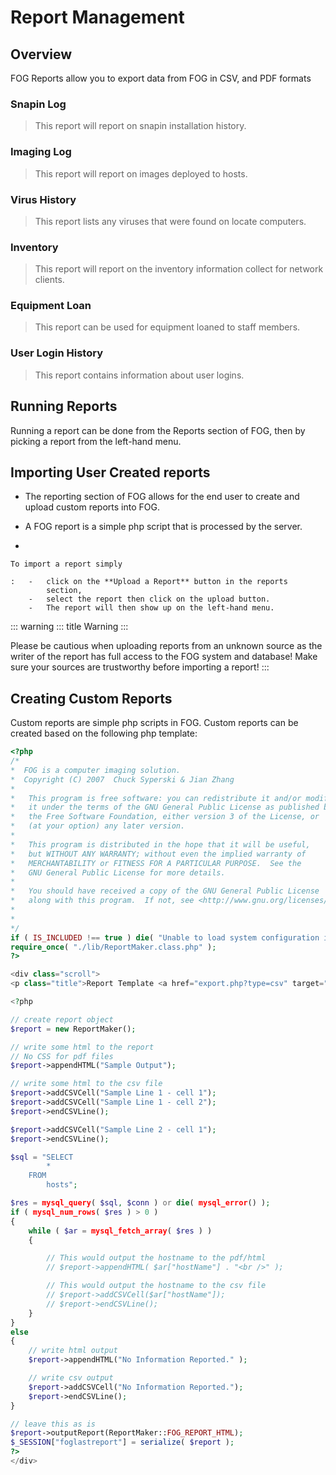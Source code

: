 # Report Management

## Overview

FOG Reports allow you to export data from FOG in CSV, and PDF formats

### Snapin Log

> This report will report on snapin installation history.

### Imaging Log

> This report will report on images deployed to hosts.

### Virus History

> This report lists any viruses that were found on locate computers.

### Inventory

> This report will report on the inventory information collect for
> network clients.

### Equipment Loan

> This report can be used for equipment loaned to staff members.

### User Login History

> This report contains information about user logins.

## Running Reports

Running a report can be done from the Reports section of FOG, then by
picking a report from the left-hand menu.

## Importing User Created reports

-   The reporting section of FOG allows for the end user to create and
    upload custom reports into FOG.

-   A FOG report is a simple php script that is processed by the server.

-   

    To import a report simply

    :   -   click on the **Upload a Report** button in the reports
            section,
        -   select the report then click on the upload button.
        -   The report will then show up on the left-hand menu.

::: warning
::: title
Warning
:::

Please be cautious when uploading reports from an unknown source as the
writer of the report has full access to the FOG system and database!
Make sure your sources are trustworthy before importing a report!
:::

## Creating Custom Reports

Custom reports are simple php scripts in FOG. Custom reports can be
created based on the following php template:

``` php
<?php
/*
*  FOG is a computer imaging solution.
*  Copyright (C) 2007  Chuck Syperski & Jian Zhang
*
*   This program is free software: you can redistribute it and/or modify
*   it under the terms of the GNU General Public License as published by
*   the Free Software Foundation, either version 3 of the License, or
*   (at your option) any later version.
*
*   This program is distributed in the hope that it will be useful,
*   but WITHOUT ANY WARRANTY; without even the implied warranty of
*   MERCHANTABILITY or FITNESS FOR A PARTICULAR PURPOSE.  See the
*   GNU General Public License for more details.
*
*   You should have received a copy of the GNU General Public License
*   along with this program.  If not, see <http://www.gnu.org/licenses/>.
*
*
*/
if ( IS_INCLUDED !== true ) die( "Unable to load system configuration information." );
require_once( "./lib/ReportMaker.class.php" );
?>

<div class="scroll">
<p class="title">Report Template <a href="export.php?type=csv" target="_blank"><img class="noBorder" src="images/csv.png" /></a> <a href="export.php?type=pdf" target="_blank"><img class="noBorder" src="images/pdf.png" /></a></p>

<?php

// create report object
$report = new ReportMaker();

// write some html to the report
// No CSS for pdf files
$report->appendHTML("Sample Output");

// write some html to the csv file          
$report->addCSVCell("Sample Line 1 - cell 1");
$report->addCSVCell("Sample Line 1 - cell 2");
$report->endCSVLine();              

$report->addCSVCell("Sample Line 2 - cell 1");
$report->endCSVLine();                                              

$sql = "SELECT 
        *
    FROM
        hosts";

$res = mysql_query( $sql, $conn ) or die( mysql_error() );
if ( mysql_num_rows( $res ) > 0 )
{
    while ( $ar = mysql_fetch_array( $res ) )
    {

        // This would output the hostname to the pdf/html
        // $report->appendHTML( $ar["hostName"] . "<br />" );

        // This would output the hostname to the csv file
        // $report->addCSVCell($ar["hostName"]);
        // $report->endCSVLine();                       
    }
}
else
{
    // write html output
    $report->appendHTML("No Information Reported." );

    // write csv output
    $report->addCSVCell("No Information Reported.");
    $report->endCSVLine();                      
}

// leave this as is
$report->outputReport(ReportMaker::FOG_REPORT_HTML);
$_SESSION["foglastreport"] = serialize( $report );  
?>
</div>
```
